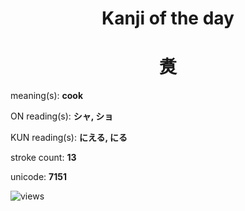 <h1 align="center">Kanji of the day</h1>
<h1 align="center">煑</h1>
<p align="left">meaning(s): <b>cook</b></p>
<p align="left">ON reading(s): <b>シャ, ショ</b></p>
<p align="left">KUN reading(s): <b>にえる, にる</b></p>
<p align="left">stroke count: <b>13</b></p>
<p align="left">unicode: <b>7151</b></p>
<p align="left"><img src="https://komarev.com/ghpvc/?username=tristanwagner-kanjioftheday&label=Views&color=0e75b6&style=flat" alt="views"/></p>
